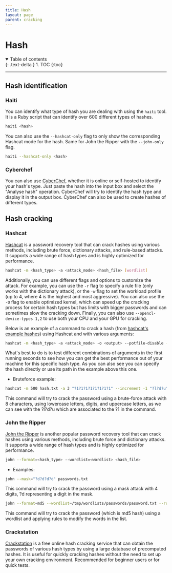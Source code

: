 ```yaml
---
title: Hash
layout: page
parent: cracking
---
```


# Hash

<details open markdown="block">
  <summary>
    Table of contents
  </summary>
  {: .text-delta }
1. TOC
{:toc}
</details>

---

## Hash identification

### Haiti

You can identify what type of hash you are dealing with using the `haiti` tool. It is a Ruby script that can identify over 600 different types of hashes.

```bash
haiti <hash>
```

You can also use the `--hashcat-only` flag to only show the corresponding Hashcat mode for the hash. Same for John the Ripper with the `--john-only` flag.

```bash
haiti --hashcat-only <hash>
```

### Cyberchef

You can also use [CyberChef](https://gchq.github.io/CyberChef/), whether it is online or self-hosted to identify your hash's type. Just paste the hash into the input box and select the "Analyse hash" operation. CyberChef will try to identify the hash type and display it in the output box.
CyberChef can also be used to create hashes of different types.

## Hash cracking

### Hashcat

[Hashcat](https://hashcat.net/hashcat/) is a password recovery tool that can crack hashes using various methods, including brute force, dictionary attacks, and rule-based attacks. It supports a wide range of hash types and is highly optimized for performance.

```bash
hashcat -m <hash_type> -a <attack_mode> <hash_file> [wordlist]
```

Additionally, you can use different flags and options to customize the attack. For example, you can use the `-r` flag to specify a rule file (only works with the dictionary attack), or the `-w` flag to set the workload profile (up to 4, where 4 is the highest and most aggressive). You can also use the `-O` flag to enable optimized kernel, which can speed up the cracking process for certain hash types but has limits with bigger passwords and can sometimes slow the cracking down. Finally, you can also use `--opencl-device-types 1,2` to use both your CPU and your GPU for cracking.

Below is an example of a command to crack a hash (from [hashcat's example hashes](https://hashcat.net/wiki/doku.php?id=example_hashes)) using Hashcat and with various arguments:

```bash
hashcat -m <hash_type> -a <attack_mode> -o <output> --potfile-disable -r /tmp/OneRuleToRuleThemStill/OneRuleToRuleThemStill.rule --username <user:hash> /tmp/wordlists/passwords/password.txt -w 4 --opencl-device-types 1,2 
```

What's best to do is to test different combinations of arguments in the first running seconds to see how you can get the best performance out of your machine for this specific hash type. As you can also see you can specify the hash directly or use its path in the example above this one.

- Bruteforce example:

```bash
hashcat -m 500 hash.txt -a 3 "?1?1?1?1?1?1?1?1" --increment -1 "?l?d?u"
```

This command will try to crack the password using a brute-force attack with 8 characters, using lowercase letters, digits, and uppercase letters, as we can see with the ?l?d?u which are associated to the ?1 in the command.

### John the Ripper

[John the Ripper](https://www.openwall.com/john/) is another popular password recovery tool that can crack hashes using various methods, including brute force and dictionary attacks. It supports a wide range of hash types and is highly optimized for performance.

```bash
john --format=<hash_type> --wordlist=<wordlist> <hash_file>
```

- Examples:

```bash
john --mask="?d?d?d?d" passwords.txt
```

This command will try to crack the password using a mask attack with 4 digits, ?d representing a digit in the mask.

```bash
john --format=md5 --wordlist=/tmp/wordlists/passwords/password.txt --rules passwords.txt
```

This command will try to crack the password (which is md5 hash) using a wordlist and applying rules to modify the words in the list.

### Crackstation

[Crackstation](https://crackstation.net/) is a free online hash cracking service that can obtain the passwords of various hash types by using a large database of precomputed hashes. It is useful for quickly cracking hashes without the need to set up your own cracking environment.
Recommended for beginner users or for quick tests.

